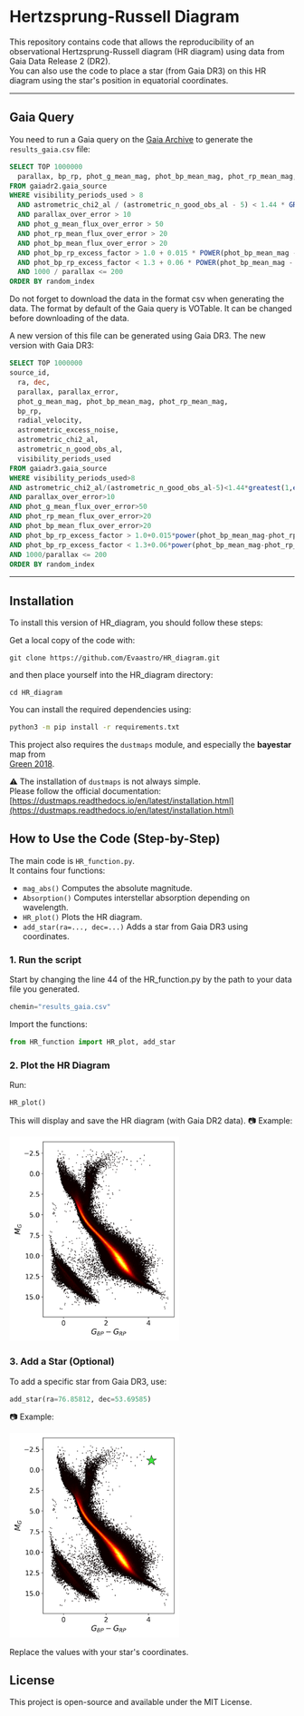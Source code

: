 # Hertzsprung-Russell Diagram

This repository contains code that allows the reproducibility of an observational Hertzsprung-Russell diagram (HR diagram) using data from Gaia Data Release 2 (DR2).\
You can also use the code to place a star (from Gaia DR3) on this HR diagram using the star's position in equatorial coordinates.

---

## Gaia Query

You need to run a Gaia query on the [Gaia Archive](https://gea.esac.esa.int/archive/) to generate the `results_gaia.csv` file:

```sql
SELECT TOP 1000000
  parallax, bp_rp, phot_g_mean_mag, phot_bp_mean_mag, phot_rp_mean_mag, a_g_val, ra, dec
FROM gaiadr2.gaia_source
WHERE visibility_periods_used > 8
  AND astrometric_chi2_al / (astrometric_n_good_obs_al - 5) < 1.44 * GREATEST(1, EXP(-0.4 * (phot_g_mean_mag - 19.5)))
  AND parallax_over_error > 10
  AND phot_g_mean_flux_over_error > 50
  AND phot_rp_mean_flux_over_error > 20
  AND phot_bp_mean_flux_over_error > 20
  AND phot_bp_rp_excess_factor > 1.0 + 0.015 * POWER(phot_bp_mean_mag - phot_rp_mean_mag, 2)
  AND phot_bp_rp_excess_factor < 1.3 + 0.06 * POWER(phot_bp_mean_mag - phot_rp_mean_mag, 2)
  AND 1000 / parallax <= 200
ORDER BY random_index
```
Do not forget to download the data in the format csv when generating the data. The format by default of the Gaia query is VOTable. It can be changed before downloading of the data.

A new version of this file can be generated using Gaia DR3.
The new version with Gaia DR3:
```sql
SELECT TOP 1000000
source_id,
  ra, dec,
  parallax, parallax_error,
  phot_g_mean_mag, phot_bp_mean_mag, phot_rp_mean_mag,
  bp_rp,
  radial_velocity,
  astrometric_excess_noise,
  astrometric_chi2_al,
  astrometric_n_good_obs_al,
  visibility_periods_used
FROM gaiadr3.gaia_source
WHERE visibility_periods_used>8
AND astrometric_chi2_al/(astrometric_n_good_obs_al-5)<1.44*greatest(1,exp(-0.4*(phot_g_mean_mag-19.5)))
AND parallax_over_error>10
AND phot_g_mean_flux_over_error>50
AND phot_rp_mean_flux_over_error>20
AND phot_bp_mean_flux_over_error>20
AND phot_bp_rp_excess_factor > 1.0+0.015*power(phot_bp_mean_mag-phot_rp_mean_mag,2)
AND phot_bp_rp_excess_factor < 1.3+0.06*power(phot_bp_mean_mag-phot_rp_mean_mag,2)
AND 1000/parallax <= 200
ORDER BY random_index
```

---

## Installation

To install this version of HR_diagram, you should follow these steps:

Get a local copy of the code with:
```
git clone https://github.com/Evaastro/HR_diagram.git
```

and then place yourself into the HR_diagram directory:
```
cd HR_diagram
```

You can install the required dependencies using:

```bash
python3 -m pip install -r requirements.txt
```

This project also requires the `dustmaps` module, and especially the **bayestar** map from  
[Green 2018](10.1093/mnras/sty1008).

 ⚠️ The installation of `dustmaps` is not always simple.  
Please follow the official documentation:  
[https://dustmaps.readthedocs.io/en/latest/installation.html](https://dustmaps.readthedocs.io/en/latest/installation.html)


## How to Use the Code (Step-by-Step)

The main code is `HR_function.py`.  
It contains four functions:

- `mag_abs()` Computes the absolute magnitude.
- `Absorption()` Computes interstellar absorption depending on wavelength.
- `HR_plot()` Plots the HR diagram.
- `add_star(ra=..., dec=...)` Adds a star from Gaia DR3 using coordinates.

### 1. Run the script

Start by changing the line 44 of the HR_function.py by the path to your data file you generated. 

```python
chemin="results_gaia.csv"
```

Import the functions:

```python
from HR_function import HR_plot, add_star
```

### 2. Plot the HR Diagram

Run:

```python
HR_plot()
```

This will display and save the HR diagram (with Gaia DR2 data).
📷 Example:

<img src="/HR_empty.png" alt="Example HR Diagram" width="300"/>

### 3. Add a Star (Optional)

To add a specific star from Gaia DR3, use:

```python
add_star(ra=76.85812, dec=53.69585)
```

📷 Example:

<img src="/add_star_exemple.png" alt="Example star HR Diagram" width="300"/>

Replace the values with your star's coordinates.

## License

This project is open-source and available under the MIT License.
